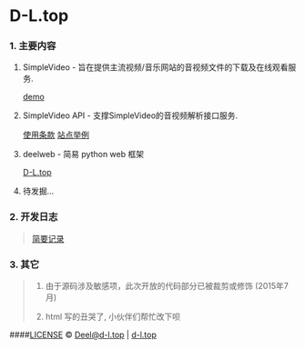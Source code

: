 # D-L.top

### 1. 主要内容
1. SimpleVideo - 旨在提供主流视频/音乐网站的音视频文件的下载及在线观看服务.

	[demo](http://d-l.top/)

2. SimpleVideo API - 支撑SimpleVideo的音视频解析接口服务.

	[使用条款](http://d-l.top/api_license.do)
	[站点举例](http://d-l.top/site_examples.do)

3. deelweb - 简易 python web 框架

	[D-L.top](http://www.d-l.top)
4. 待发掘...

### 2. 开发日志
> [简要记录](http://d-l.top/dev_log.do)

### 3. 其它
> 1. 由于源码涉及敏感项，此次开放的代码部分已被裁剪或修饰 (2015年7月)
> 
> 2. html 写的丑哭了, 小伙伴们帮忙改下呗


####[LICENSE](./LICENSE)
&copy; Deel@d-l.top | [d-l.top](http://d-l.top)